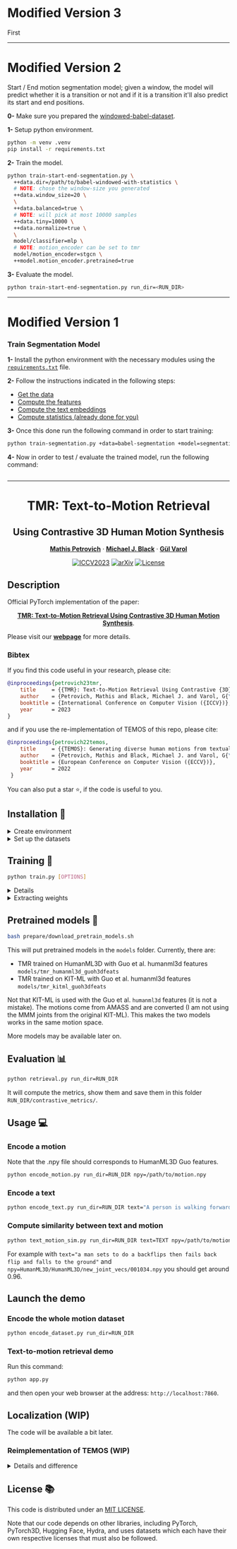 # Modified Version 3

First 

---

# Modified Version 2

Start / End motion segmentation model; given a window, the model will predict whether it is a transition or not and if it is a transition it'll also predict its start and end positions.

**0-** Make sure you prepared the [windowed-babel-dataset](https://github.com/raideno/babel-dataset).

**1-** Setup python environment.
```bash
python -m venv .venv
pip install -r requirements.txt
```

**2-** Train the model.
```bash
python train-start-end-segmentation.py \
  ++data.dir=/path/to/babel-windowed-with-statistics \
  # NOTE: chose the window-size you generated
  ++data.window_size=20 \
  \
  ++data.balanced=true \
  # NOTE: will pick at most 10000 samples
  ++data.tiny=10000 \
  ++data.normalize=true \
  \
  model/classifier=mlp \
  # NOTE: motion_encoder can be set to tmr
  model/motion_encoder=stgcn \
  ++model.motion_encoder.pretrained=true
```

**3-** Evaluate the model.
```bash
python train-start-end-segmentation.py run_dir=<RUN_DIR>
```

--- --- --- ---

# Modified Version 1

### Train Segmentation Model

**1-** Install the python environment with the necessary modules using the [`requirements.txt`](/requirements.txt) file.

**2-** Follow the instructions indicated in the following steps:
- [Get the data](#get-the-data)
- [Compute the features](#compute-the-features)
- [Compute the text embeddings](#compute-the-text-embeddings)
- [Compute statistics (already done for you)](#compute-statistics-already-done-for-you)

**3-** Once this done run the following command in order to start training:
```bash
python train-segmentation.py +data=babel-segmentation +model=segmentation
```

**4-** Now in order to test / evaluate the trained model, run the following command:
```bash

```

--- --- --- ---

<div align="center">

# TMR: Text-to-Motion Retrieval
## Using Contrastive 3D Human Motion Synthesis

<a href="https://mathis.petrovich.fr"><strong>Mathis Petrovich</strong></a>
·
<a href="https://ps.is.mpg.de/~black"><strong>Michael J. Black</strong></a>
·
<a href="https://imagine.enpc.fr/~varolg"><strong>G&#252;l Varol</strong></a>


[![ICCV2023](https://img.shields.io/badge/ICCV-2023-9065CA.svg?logo=ICCV)](https://iccv2023.thecvf.com)
[![arXiv](https://img.shields.io/badge/arXiv-TMR-A10717.svg?logo=arXiv)](https://arxiv.org/abs/2305.00976)
[![License](https://img.shields.io/badge/License-MIT-green.svg)]()

</div>


## Description
Official PyTorch implementation of the paper:
<div align="center">

[**TMR: Text-to-Motion Retrieval Using Contrastive 3D Human Motion Synthesis**](https://arxiv.org/abs/2305.00976).

</div>

Please visit our [**webpage**](https://mathis.petrovich.fr/tmr/) for more details.

### Bibtex
If you find this code useful in your research, please cite:

```bibtex
@inproceedings{petrovich23tmr,
    title     = {{TMR}: Text-to-Motion Retrieval Using Contrastive {3D} Human Motion Synthesis},
    author    = {Petrovich, Mathis and Black, Michael J. and Varol, G{\"u}l},
    booktitle = {International Conference on Computer Vision ({ICCV})},
    year      = 2023
}
```
and if you use the re-implementation of TEMOS of this repo, please cite:

```bibtex
@inproceedings{petrovich22temos,
    title     = {{TEMOS}: Generating diverse human motions from textual descriptions},
    author    = {Petrovich, Mathis and Black, Michael J. and Varol, G{\"u}l},
    booktitle = {European Conference on Computer Vision ({ECCV})},
    year      = 2022
 }
```

You can also put a star :star:, if the code is useful to you.

## Installation :construction_worker:

<details><summary>Create environment</summary>
&emsp;

Create a python virtual environnement:
```bash
python -m venv ~/.venv/TMR
source ~/.venv/TMR/bin/activate
```

Install [PyTorch](https://pytorch.org/get-started/locally/)
```bash
python -m pip install torch torchvision --index-url https://download.pytorch.org/whl/cu118
```

Then install remaining packages:
```
python -m pip install -r requirements.txt
```

which corresponds to the packages: pytorch_lightning, einops, hydra-core, hydra-colorlog, orjson, tqdm, scipy.
The code was tested on Python 3.10.12 and PyTorch 2.0.1.

</details>

<details><summary>Set up the datasets</summary>

### Introduction
The process is a little bit different than other repos because we need to have a common reprensenation for HumanML3D, KITML and BABEL (to be able to train on one, and evaluate on another).
If you are currious about the details, I recommand you to read this file: [DATASETS.md](DATASETS.md). I also put the bibtex files of the datasets, which I recommand you to cite.

### Get the data
Please follow the instructions of the ``raw_pose_processing.ipynb`` of the [HumanML3D](https://github.com/EricGuo5513/HumanML3D) repo, to get the ``pose_data`` folder.
Then copy or symlink the pose_data folder in ``datasets/motions/``:
```bash
ln -s /path/to/HumanML3D/pose_data datasets/motions/pose_data
```

### Compute the features
Run the following command, to compute the HumanML3D Guo features on the whole AMASS (+HumanAct12) dataset.

```bash
python -m prepare.compute_guoh3dfeats
```

It should process the features (+ mirrored version) and saved them in ``datasets/motions/guoh3dfeats``.


### Compute the text embeddings
Run this command to compute the sentence embeddings and token embeddings used in TMR for each datasets.

```bash
python -m prepare.text_embeddings data=humanml3d
```

This will save:
- the token embeddings of ``distilbert`` in ``datasets/annotations/humanml3d/token_embeddings``
- the sentence embeddings of ``all-mpnet-base-v2`` in ``datasets/annotations/humanml3d/sent_embeddings``


### Compute statistics (already done for you)

To get statistics of the motion distribution for each datasets, you can run the following commands. It is already included in the repo, so you don't have to. The statistics are computed on the training set.

```bash
python -m prepare.motion_stats data=humanml3d
```

It will save the statistics (``mean.pt`` and ``std.pt``) in this folder ``stats/humanml3d/guoh3dfeats``. You can replace ``data=humanml3d`` with ``data=kitml`` or ``data=babel`` anywhere in this repo.

</details>

## Training :rocket:

```bash
python train.py [OPTIONS]
```

<details><summary>Details</summary>
&emsp;

By default, it will train TMR on HumanML3D and store the folder in ``outputs/tmr_humanml3d_guoh3dfeats`` which I will call ``RUN_DIR``.
The other options are:

#### Models:
- ``model=tmr``: TMR (by default)
- ``model=temos``: TEMOS

#### Datasets:
- ``data=humanml3d``: HumanML3D (by default)
- ``data=kitml``: KIT-ML
- ``data=babel``: BABEL

</details>

<details><summary>Extracting weights</summary>
&emsp;

After training, run the following command, to extract the weights from the checkpoint:

```bash
python extract.py run_dir=RUN_DIR
```

It will take the last checkpoint by default. This should create the folder ``RUN_DIR/last_weights`` and populate it with the files: ``motion_decoder.pt``, ``motion_encoder.pt`` and ``text_encoder.pt``.
This process makes loading models faster, it does not depends on the file structure anymore, and each module can be loaded independently. This is already done for pretrained models.

</details>

## Pretrained models :dvd:

```bash
bash prepare/download_pretrain_models.sh
```

This will put pretrained models in the ``models`` folder.
Currently, there are:
- TMR trained on HumanML3D with Guo et al. humanml3d features ``models/tmr_humanml3d_guoh3dfeats``
- TMR trained on KIT-ML with Guo et al. humanml3d features ``models/tmr_kitml_guoh3dfeats``

Not that KIT-ML is used with the Guo et al. ``humanml3d`` features (it is not a mistake). The motions come from AMASS and are converted (I am not using the MMM joints from the original KIT-ML).
This makes the two models works in the same motion space.

More models may be available later on.

## Evaluation :bar_chart:

```bash
python retrieval.py run_dir=RUN_DIR
```

It will compute the metrics, show them and save them in this folder ``RUN_DIR/contrastive_metrics/``.


## Usage :computer:

### Encode a motion
Note that the .npy file should corresponds to HumanML3D Guo features.

```bash
python encode_motion.py run_dir=RUN_DIR npy=/path/to/motion.npy
```

### Encode a text

```bash
python encode_text.py run_dir=RUN_DIR text="A person is walking forward."
```

### Compute similarity between text and motion
```bash
python text_motion_sim.py run_dir=RUN_DIR text=TEXT npy=/path/to/motion.npy
```
For example with ``text="a man sets to do a backflips then fails back flip and falls to the ground"`` and ``npy=HumanML3D/HumanML3D/new_joint_vecs/001034.npy`` you should get around 0.96.


## Launch the demo

### Encode the whole motion dataset
```bash
python encode_dataset.py run_dir=RUN_DIR
```


### Text-to-motion retrieval demo
Run this command:

```bash
python app.py
```

and then open your web browser at the address: ``http://localhost:7860``.

## Localization (WIP)

The code will be available a bit later.


### Reimplementation of TEMOS (WIP)

<details><summary>Details and difference</summary>
&emsp;

[TEMOS code](https://github.com/Mathux/TEMOS) was probably a bit too abstract and some users struggle to understand it. As TMR and TEMOS share a similar architecture, I took the opportunity to rewrite TEMOS in this repo [src/model/temos.py](src/model/temos.py) to make it more user friendly. Note that in this repo, the motion representation is different from the original TEMOS paper (see [DATASETS.md](DATASETS.md) for more details). Another difference is that I precompute the token embeddings (from distilbert) beforehand (as I am not finetunning the distilbert for the final model). This makes the training around x2 faster and it is more memory efficient.

The code and the generations are not fully tested yet, I will update the README with pretrained models and more information later.

</details>


## License :books:
This code is distributed under an [MIT LICENSE](LICENSE).

Note that our code depends on other libraries, including PyTorch, PyTorch3D, Hugging Face, Hydra, and uses datasets which each have their own respective licenses that must also be followed.